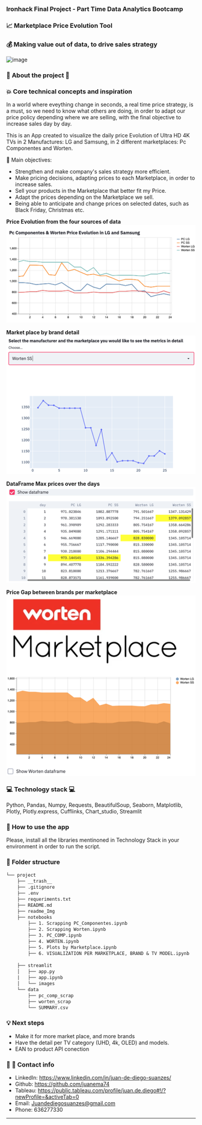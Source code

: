 
### **Ironhack Final Project - Part Time Data Analytics Bootcamp** 
### :chart_with_upwards_trend: **Marketplace Price Evolution Tool** 
### :moneybag: **Making value out of data, to drive sales strategy**

![image](../streamlit/images/samsung_vs_lg_)


### :dart: **About the project** :dart:
### :boom: **Core technical concepts and inspiration**
In a world where eveything change in seconds, a real time price strategy, is a must, so we need to know what others are doing, in order to adapt our price policy depending where we are selling, with the final objective to increase sales day by day.

This is an App created to visualize the daily price Evolution of Ultra HD 4K TVs in 2 Manufactures: LG and Samsung, in 2 different marketplaces: Pc Componentes and Worten.

:pushpin: Main objectives:
- Strengthen and make company's sales strategy more efficient.
- Make pricing decisions, adapting prices to each Marketplace, in order to increase sales.
- Sell your products in the Marketplace that better fit my Price.
- Adapt the prices depending on the Marketplace we sell.
- Being able to anticipate and change prices on selected dates, such as Black Friday, Christmas etc.

**Price Evolution from the four sources of data**
![Image1](./readme_img/image1.png)

**Market place by brand detail**
![Image2](./readme_img/image2.png)

**DataFrame Max prices over the days**
![Image3](./readme_img/image3.png)

**Price Gap between brands per marketplace**
![Image4](./readme_img/image4.png)


### :computer: **Technology stack** :computer:
Python, Pandas, Numpy, Requests, BeautifulSoup, Seaborn, Matplotlib, Plotly, Plotly.express, Cufflinks, Chart_studio, Streamlit




### :wrench: **How to use the app**
Please, install all the libraries mentinoned in Technology Stack in your environment in order to run the script.



### 📁 **Folder structure**
```
└── project
    ├── __trash__
    ├── .gitignore
    ├── .env
    ├── requeriments.txt
    ├── README.md
    ├── readme_Img
    ├── notebooks
        ├── 1. Scrapping PC_Componentes.ipynb
        ├── 2. Scrapping Worten.ipynb
        ├── 3. PC_COMP.ipynb
        ├── 4. WORTEN.ipynb
        ├── 5. Plots by Marketplace.ipynb
        ├── 6. VISUALIZATION PER MARKETPLACE, BRAND & TV MODEL.ipynb

    ├── streamlit
    │   ├── app.py
    |   ├── app.ipynb
    │   └── images
    └── data
        ├── pc_comp_scrap
        ├── worten_scrap
        └── SUMMARY.csv
```


### :bulb: **Next steps**
- Make it for more market place, and more brands
- Have the detail per TV category (UHD, 4k, OLED) and models.
- EAN to product API conection

### 💌 :link: **Contact info**
- LinkedIn: https://www.linkedin.com/in/juan-de-diego-suanzes/
- Github: https://github.com/juanema74
- Tableau: https://public.tableau.com/profile/juan.de.diego#!/?newProfile=&activeTab=0
- Email: Juandediegosuanzes@gmail.com
- Phone: 636277330

---

